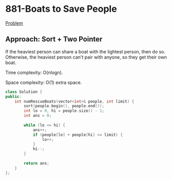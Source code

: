 # 881-Boats to Save People

[Problem](https://leetcode.com/problems/boats-to-save-people/)

## Approach: Sort + Two Pointer

If the heaviest person can share a boat with the lightest person, then do so. Otherwise, the heaviest person can't pair with anyone, so they get their own boat.

Time complexity: O(nlogn).

Space complexity: O(1) extra space.

```c++
class Solution {
public:
    int numRescueBoats(vector<int>& people, int limit) {
        sort(people.begin(), people.end());
        int lo = 0, hi = people.size() - 1;
        int ans = 0;
        
        while (lo <= hi) {
            ans++;
            if (people[lo] + people[hi] <= limit) {
                lo++;
            }
            hi--;
        }
        
        return ans;
    }
};
```
